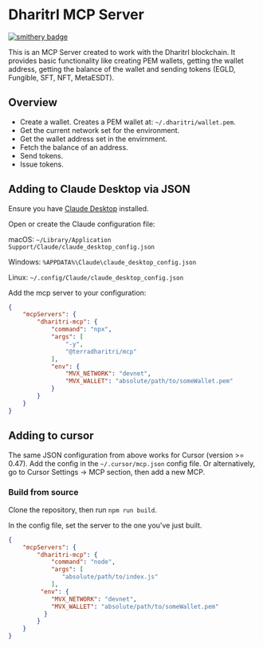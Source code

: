 # DharitrI MCP Server

[![smithery badge](https://smithery.ai/badge/@terradharitri/mx-mcp)](https://smithery.ai/server/@terradharitri/mx-mcp)

This is an MCP Server created to work with the DharitrI blockchain. It provides basic functionality like creating PEM wallets, getting the wallet address, getting the balance of the wallet and sending tokens (EGLD, Fungible, SFT, NFT, MetaESDT).

## Overview

- Create a wallet. Creates a PEM wallet at: `~/.dharitri/wallet.pem`.
- Get the current network set for the environment.
- Get the wallet address set in the envirnment.
- Fetch the balance of an address.
- Send tokens.
- Issue tokens.

## Adding to Claude Desktop via JSON

Ensure you have [Claude Desktop](https://claude.ai/download) installed.

Open or create the Claude configuration file:

macOS: `~/Library/Application Support/Claude/claude_desktop_config.json`

Windows: `%APPDATA%\Claude\claude_desktop_config.json`

Linux: `~/.config/Claude/claude_desktop_config.json`

Add the mcp server to your configuration:

```json
{
    "mcpServers": {
        "dharitri-mcp": {
            "command": "npx",
            "args": [
                "-y",
                "@terradharitri/mcp"
            ],
            "env": {
                "MVX_NETWORK": "devnet",
                "MVX_WALLET": "absolute/path/to/someWallet.pem"
            }
        }
    }
}
```

## Adding to cursor

The same JSON configuration from above works for Cursor (version >= 0.47). Add the config in the `~/.cursor/mcp.json` config file. Or alternatively, go to Cursor Settings -> MCP section, then add a new MCP.

### Build from source

Clone the repository, then run `npm run build`.

In the config file, set the server to the one you've just built.

```json
{
    "mcpServers": {
        "dharitri-mcp": {
            "command": "node",
            "args": [
               "absolute/path/to/index.js"
            ],
         "env": {
            "MVX_NETWORK": "devnet",
            "MVX_WALLET": "absolute/path/to/someWallet.pem"
          }
        }
    }
}
```
